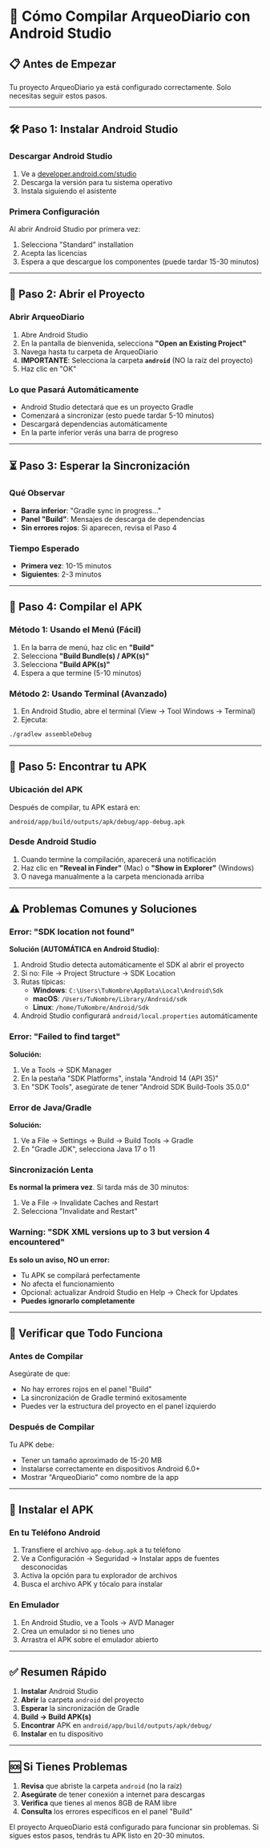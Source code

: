 # 📱 Cómo Compilar ArqueoDiario con Android Studio

## 📋 Antes de Empezar

Tu proyecto ArqueoDiario ya está configurado correctamente. Solo necesitas seguir estos pasos.

---

## 🛠️ Paso 1: Instalar Android Studio

### Descargar Android Studio
1. Ve a [developer.android.com/studio](https://developer.android.com/studio)
2. Descarga la versión para tu sistema operativo
3. Instala siguiendo el asistente

### Primera Configuración
Al abrir Android Studio por primera vez:
1. Selecciona "Standard" installation
2. Acepta las licencias
3. Espera a que descargue los componentes (puede tardar 15-30 minutos)

---

## 🔧 Paso 2: Abrir el Proyecto

### Abrir ArqueoDiario
1. Abre Android Studio
2. En la pantalla de bienvenida, selecciona **"Open an Existing Project"**
3. Navega hasta tu carpeta de ArqueoDiario
4. **IMPORTANTE**: Selecciona la carpeta **`android`** (NO la raíz del proyecto)
5. Haz clic en "OK"

### Lo que Pasará Automáticamente
- Android Studio detectará que es un proyecto Gradle
- Comenzará a sincronizar (esto puede tardar 5-10 minutos)
- Descargará dependencias automáticamente
- En la parte inferior verás una barra de progreso

---

## ⏳ Paso 3: Esperar la Sincronización

### Qué Observar
- **Barra inferior**: "Gradle sync in progress..."
- **Panel "Build"**: Mensajes de descarga de dependencias
- **Sin errores rojos**: Si aparecen, revisa el Paso 4

### Tiempo Esperado
- **Primera vez**: 10-15 minutos
- **Siguientes**: 2-3 minutos

---

## 🚀 Paso 4: Compilar el APK

### Método 1: Usando el Menú (Fácil)
1. En la barra de menú, haz clic en **"Build"**
2. Selecciona **"Build Bundle(s) / APK(s)"**
3. Selecciona **"Build APK(s)"**
4. Espera a que termine (5-10 minutos)

### Método 2: Usando Terminal (Avanzado)
1. En Android Studio, abre el terminal (View → Tool Windows → Terminal)
2. Ejecuta:
```bash
./gradlew assembleDebug
```

---

## 📁 Paso 5: Encontrar tu APK

### Ubicación del APK
Después de compilar, tu APK estará en:
```
android/app/build/outputs/apk/debug/app-debug.apk
```

### Desde Android Studio
1. Cuando termine la compilación, aparecerá una notificación
2. Haz clic en **"Reveal in Finder"** (Mac) o **"Show in Explorer"** (Windows)
3. O navega manualmente a la carpeta mencionada arriba

---

## ⚠️ Problemas Comunes y Soluciones

### Error: "SDK location not found"
**Solución (AUTOMÁTICA en Android Studio):**
1. Android Studio detecta automáticamente el SDK al abrir el proyecto
2. Si no: File → Project Structure → SDK Location
3. Rutas típicas:
   - **Windows**: `C:\Users\TuNombre\AppData\Local\Android\Sdk`
   - **macOS**: `/Users/TuNombre/Library/Android/sdk`
   - **Linux**: `/home/TuNombre/Android/Sdk`
4. Android Studio configurará `android/local.properties` automáticamente

### Error: "Failed to find target"
**Solución:**
1. Ve a Tools → SDK Manager
2. En la pestaña "SDK Platforms", instala "Android 14 (API 35)"
3. En "SDK Tools", asegúrate de tener "Android SDK Build-Tools 35.0.0"

### Error de Java/Gradle
**Solución:**
1. Ve a File → Settings → Build → Build Tools → Gradle
2. En "Gradle JDK", selecciona Java 17 o 11

### Sincronización Lenta
**Es normal la primera vez**. Si tarda más de 30 minutos:
1. Ve a File → Invalidate Caches and Restart
2. Selecciona "Invalidate and Restart"

### Warning: "SDK XML versions up to 3 but version 4 encountered"
**Es solo un aviso, NO un error:**
- Tu APK se compilará perfectamente
- No afecta el funcionamiento
- Opcional: actualizar Android Studio en Help → Check for Updates
- **Puedes ignorarlo completamente**

---

## 🎯 Verificar que Todo Funciona

### Antes de Compilar
Asegúrate de que:
- No hay errores rojos en el panel "Build"
- La sincronización de Gradle terminó exitosamente
- Puedes ver la estructura del proyecto en el panel izquierdo

### Después de Compilar
Tu APK debe:
- Tener un tamaño aproximado de 15-20 MB
- Instalarse correctamente en dispositivos Android 6.0+
- Mostrar "ArqueoDiario" como nombre de la app

---

## 📱 Instalar el APK

### En tu Teléfono Android
1. Transfiere el archivo `app-debug.apk` a tu teléfono
2. Ve a Configuración → Seguridad → Instalar apps de fuentes desconocidas
3. Activa la opción para tu explorador de archivos
4. Busca el archivo APK y tócalo para instalar

### En Emulador
1. En Android Studio, ve a Tools → AVD Manager
2. Crea un emulador si no tienes uno
3. Arrastra el APK sobre el emulador abierto

---

## ✅ Resumen Rápido

1. **Instalar** Android Studio
2. **Abrir** la carpeta `android` del proyecto
3. **Esperar** la sincronización de Gradle
4. **Build → Build APK(s)**
5. **Encontrar** APK en `android/app/build/outputs/apk/debug/`
6. **Instalar** en tu dispositivo

---

## 🆘 Si Tienes Problemas

1. **Revisa** que abriste la carpeta `android` (no la raíz)
2. **Asegúrate** de tener conexión a internet para descargas
3. **Verifica** que tienes al menos 8GB de RAM libre
4. **Consulta** los errores específicos en el panel "Build"

El proyecto ArqueoDiario está configurado para funcionar sin problemas. Si sigues estos pasos, tendrás tu APK listo en 20-30 minutos.